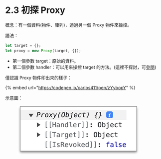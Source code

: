 # 2.3 初探 Proxy

概念：有一個資料(物件、陣列)，透過另一個 Proxy 物件來操控。

語法：

```javascript
let target = {};
let proxy = new Proxy(target, {});
```

* 第一個參數 target：原始的資料。
* 第二個參數 handler：可以用來操控 target 的方法。(這裡不探討，可[參閱](https://javascript.info/proxy))



僅認識 Proxy 物件印出來的樣子：

{% embed url="https://codepen.io/carlos411/pen/zYybopY" %}

示意圖：

<figure><img src="../.gitbook/assets/proxy_hint.png" alt=""><figcaption></figcaption></figure>

